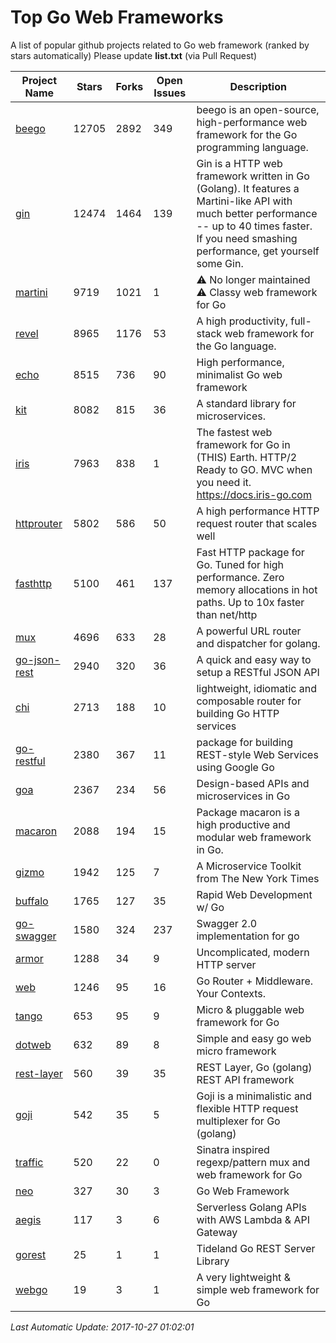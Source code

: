 # Top Go Web Frameworks
A list of popular github projects related to Go web framework (ranked by stars automatically)
Please update **list.txt** (via Pull Request)

| Project Name | Stars | Forks | Open Issues | Description |
| ------------ | ----- | ----- | ----------- | ----------- |
| [beego](https://github.com/astaxie/beego) | 12705 | 2892 | 349 | beego is an open-source, high-performance web framework for the Go programming language. |
| [gin](https://github.com/gin-gonic/gin) | 12474 | 1464 | 139 | Gin is a HTTP web framework written in Go (Golang). It features a Martini-like API with much better performance -- up to 40 times faster. If you need smashing performance, get yourself some Gin. |
| [martini](https://github.com/go-martini/martini) | 9719 | 1021 | 1 | ⚠️ No longer maintained ⚠️  Classy web framework for Go |
| [revel](https://github.com/revel/revel) | 8965 | 1176 | 53 | A high productivity, full-stack web framework for the Go language. |
| [echo](https://github.com/labstack/echo) | 8515 | 736 | 90 | High performance, minimalist Go web framework |
| [kit](https://github.com/go-kit/kit) | 8082 | 815 | 36 | A standard library for microservices. |
| [iris](https://github.com/kataras/iris) | 7963 | 838 | 1 | The fastest web framework for Go in (THIS) Earth. HTTP/2 Ready to GO. MVC when you need it. https://docs.iris-go.com |
| [httprouter](https://github.com/julienschmidt/httprouter) | 5802 | 586 | 50 | A high performance HTTP request router that scales well |
| [fasthttp](https://github.com/valyala/fasthttp) | 5100 | 461 | 137 | Fast HTTP package for Go. Tuned for high performance. Zero memory allocations in hot paths. Up to 10x faster than net/http |
| [mux](https://github.com/gorilla/mux) | 4696 | 633 | 28 | A powerful URL router and dispatcher for golang. |
| [go-json-rest](https://github.com/ant0ine/go-json-rest) | 2940 | 320 | 36 | A quick and easy way to setup a RESTful JSON API |
| [chi](https://github.com/go-chi/chi) | 2713 | 188 | 10 | lightweight, idiomatic and composable router for building Go HTTP services |
| [go-restful](https://github.com/emicklei/go-restful) | 2380 | 367 | 11 | package for building REST-style Web Services using Google Go |
| [goa](https://github.com/goadesign/goa) | 2367 | 234 | 56 | Design-based APIs and microservices in Go |
| [macaron](https://github.com/go-macaron/macaron) | 2088 | 194 | 15 | Package macaron is a high productive and modular web framework in Go. |
| [gizmo](https://github.com/NYTimes/gizmo) | 1942 | 125 | 7 | A Microservice Toolkit from The New York Times |
| [buffalo](https://github.com/gobuffalo/buffalo) | 1765 | 127 | 35 | Rapid Web Development w/ Go |
| [go-swagger](https://github.com/go-swagger/go-swagger) | 1580 | 324 | 237 | Swagger 2.0 implementation for go |
| [armor](https://github.com/labstack/armor) | 1288 | 34 | 9 | Uncomplicated, modern HTTP server |
| [web](https://github.com/gocraft/web) | 1246 | 95 | 16 | Go Router + Middleware. Your Contexts. |
| [tango](https://github.com/lunny/tango) | 653 | 95 | 9 | Micro & pluggable web framework for Go |
| [dotweb](https://github.com/devfeel/dotweb) | 632 | 89 | 8 | Simple and easy go web micro framework |
| [rest-layer](https://github.com/rs/rest-layer) | 560 | 39 | 35 | REST Layer, Go (golang) REST API framework |
| [goji](https://github.com/goji/goji) | 542 | 35 | 5 | Goji is a minimalistic and flexible HTTP request multiplexer for Go (golang) |
| [traffic](https://github.com/pilu/traffic) | 520 | 22 | 0 | Sinatra inspired regexp/pattern mux and web framework for Go |
| [neo](https://github.com/ivpusic/neo) | 327 | 30 | 3 | Go Web Framework |
| [aegis](https://github.com/tmaiaroto/aegis) | 117 | 3 | 6 | Serverless Golang APIs with AWS Lambda & API Gateway |
| [gorest](https://github.com/tideland/gorest) | 25 | 1 | 1 | Tideland Go REST Server Library |
| [webgo](https://github.com/bnkamalesh/webgo) | 19 | 3 | 1 | A very lightweight & simple web framework for Go |

*Last Automatic Update: 2017-10-27 01:02:01*